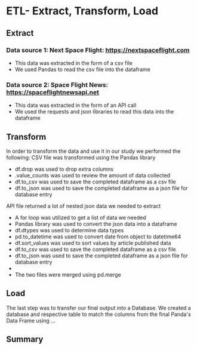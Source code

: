 # ETL- Extract, Transform, Load

## Extract

 ### Data source 1:  Next Space Flight:  https://nextspaceflight.com
* This data was extracted in the form of a csv file
* We used Pandas to read the csv file into the dataframe

### Data source 2:  Space Flight News:  https://spaceflightnewsapi.net
* This data was extracted in the form of an API call
* We used the requests and json libraries to read this data into the dataframe

## Transform

In order to transform the data and use it in our study we performed the following:
CSV file was transformed using the Pandas library
* df.drop was used to drop extra columns
* .value_counts was used to review the amount of data collected
* df.to_csv was used to save the completed dataframe as a csv file
* df.to_json was used to save the completed dataframe as a json file for database entry

API file returned a lot of nested json data we needed to extract
* A for loop was utilized to get a list of data we needed
* Pandas library was used to convert the json data into a dataframe
* df.dtypes was used to determine data types
* pd.to_datetime was used to convert date from object to datetime64
* df.sort_values was used to sort values by article published data
* df.to_csv was used to save the completed dataframe as a csv file
* df.to_json was used to save the completed dataframe as a json file for database entry
* 
* The two files were merged using pd.merge


## Load
The last step was to transfer our final output into a Database. We created a database and respective table to match the columns from the final Panda's Data Frame using ... 

## Summary


